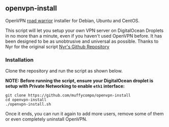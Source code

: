 ## openvpn-install
OpenVPN [road warrior](http://en.wikipedia.org/wiki/Road_warrior_%28computing%29) installer for Debian, Ubuntu and CentOS.

This script will let you setup your own VPN server on DigitalOcean Droplets in no more than a minute, even if you haven't used OpenVPN before. It has been designed to be as unobtrusive and universal as possible. Thanks to Nyr for the original script [Nyr's Github Repository](https://github.com/Nyr/openvpn-install)

### Installation
Clone the repository and run the script as shown below.

**NOTE: Before running the script, ensure your DigitalOcean droplet is setup with Private Networking to enable `eth1` interface:**

```
git clone https://github.com/muffycompo/openvpn-install
cd openvpn-install
./openvpn-install.sh
```

Once it ends, you can run it again to add more users, remove some of them or even completely uninstall OpenVPN.
